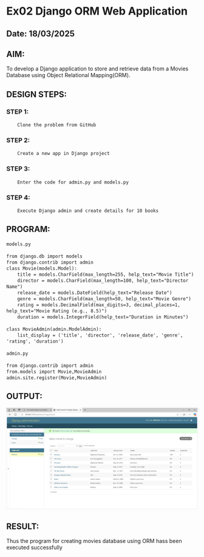 # Ex02 Django ORM Web Application

## Date: 18/03/2025

## AIM:

To develop a Django application to store and retrieve data from a Movies Database using Object Relational Mapping(ORM).

## DESIGN STEPS:

### STEP 1:
        Clone the problem from GitHub

### STEP 2:
        Create a new app in Django project

### STEP 3:
        Enter the code for admin.py and models.py

### STEP 4:
        Execute Django admin and create details for 10 books

## PROGRAM:

```
models.py

from django.db import models
from django.contrib import admin
class Movie(models.Model):
    title = models.CharField(max_length=255, help_text="Movie Title")
    director = models.CharField(max_length=100, help_text="Director Name")
    release_date = models.DateField(help_text="Release Date")
    genre = models.CharField(max_length=50, help_text="Movie Genre")
    rating = models.DecimalField(max_digits=3, decimal_places=1, help_text="Movie Rating (e.g., 8.5)")
    duration = models.IntegerField(help_text="Duration in Minutes")

class MovieAdmin(admin.ModelAdmin):
    list_display = ('title', 'director', 'release_date', 'genre', 'rating', 'duration')

admin.py

from django.contrib import admin
from.models import Movie,MovieAdmin
admin.site.register(Movie,MovieAdmin)

```


## OUTPUT:

![alt text](output.png)

## RESULT:

Thus the program for creating movies database using ORM hass been executed successfully